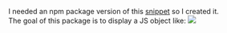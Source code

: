 I needed an npm package version of this [snippet](http://jsfiddle.net/unLSJ/) so I created it.  
The goal of this package is to display a JS object like: ![](http://i.imgur.com/mFN432Y.png)

